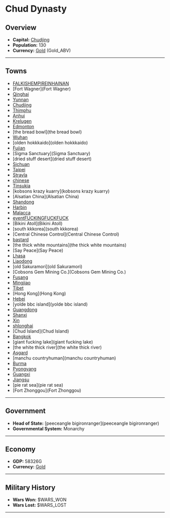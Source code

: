 # Chud Dynasty

## Overview

- **Capital:** [Chudjing](Chudjing)
- **Population:** 130
- **Currency:** [Gold](Gold) (Gold_ABV)

---

## Towns

- [FALKISHEMPIREINHAINAN](FALKISHEMPIREINHAINAN)
- [Fort Wagner](Fort Wagner)
- [Qinghai](Qinghai)
- [Yunnan](Yunnan)
- [Chudjing](Chudjing)
- [Thimphu](Thimphu)
- [Anhui](Anhui)
- [Krelugen](Krelugen)
- [Edmonton](Edmonton)
- [the bread bowl](the bread bowl)
- [Wuhan](Wuhan)
- [olden hokkkaido](olden hokkkaido)
- [Fujian](Fujian)
- [Sigma Sanctuary](Sigma Sanctuary)
- [dried stuff desert](dried stuff desert)
- [Sichuan](Sichuan)
- [Taipei](Taipei)
- [Strayla](Strayla)
- [chinese](chinese)
- [Tinsukia](Tinsukia)
- [kobsons krazy kuarry](kobsons krazy kuarry)
- [Alsatian China](Alsatian China)
- [Shandong](Shandong)
- [Harbin](Harbin)
- [Malacca](Malacca)
- [eventFUCKINGFUCKFUCK](eventFUCKINGFUCKFUCK)
- [Bikini Atoll](Bikini Atoll)
- [south kkkorea](south kkkorea)
- [Central Chinese Control](Central Chinese Control)
- [bastard](bastard)
- [the thick white mountains](the thick white mountains)
- [Say Peace](Say Peace)
- [Lhasa](Lhasa)
- [Liaodong](Liaodong)
- [old Sakuramori](old Sakuramori)
- [Cobsons Gem Mining Co.](Cobsons Gem Mining Co.)
- [Fusang](Fusang)
- [Mingjiao](Mingjiao)
- [Tibet](Tibet)
- [Hong Kong](Hong Kong)
- [Hebei](Hebei)
- [yolde bbc island](yolde bbc island)
- [Guangdong](Guangdong)
- [Shanxi](Shanxi)
- [Xin](Xin)
- [shlonghai](shlonghai)
- [Chud Island](Chud Island)
- [Bangkok](Bangkok)
- [giant fucking lake](giant fucking lake)
- [the white thick river](the white thick river)
- [Asgard](Asgard)
- [manchu countryhuman](manchu countryhuman)
- [Burma](Burma)
- [Pyongyang](Pyongyang)
- [Guangxi](Guangxi)
- [Jiangsu](Jiangsu)
- [pie rat sea](pie rat sea)
- [Fort Zhonggou](Fort Zhonggou)

---

## Government

- **Head of State:** [peeceangle bigironranger](peeceangle bigironranger)
- **Governmental System:** Monarchy

---

## Economy

- **GDP:** 58326G
- **Currency:** [Gold](Gold)

---

## Military History

- **Wars Won:** $WARS_WON
- **Wars Lost:** $WARS_LOST

---

